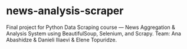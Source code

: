 # news-analysis-scraper
Final project for Python Data Scraping course — News Aggregation &amp; Analysis System using BeautifulSoup, Selenium, and Scrapy. Team: Ana Abashidze &amp; Danieli Iliaevi & Elene Topuridze.
